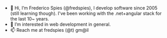 - 👋 Hi, I’m Frederico Spies (@fredspies), I develop software since 2005 (still learning though). I've been working with the .net+angular stack for the last 10~ years.
- 👀 I’m interested in web development in general. 
- 📫 Reach me at fredspies (@t) gm@il 

